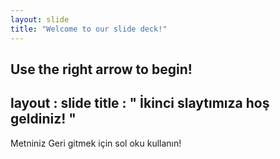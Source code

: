 ```yaml
---
layout: slide
title: "Welcome to our slide deck!"
---
```


Use the right arrow to begin!
---
 layout : slide 
title : " İkinci slaytımıza hoş geldiniz! "
---
Metniniz 
Geri gitmek için sol oku kullanın!
